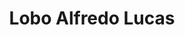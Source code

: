 ---
title: "Lobo Alfredo Lucas"
url: /ciudad-autonoma-de-buenos-aires/lobo-alfredo-lucas/
shop: Lebensmittel
---